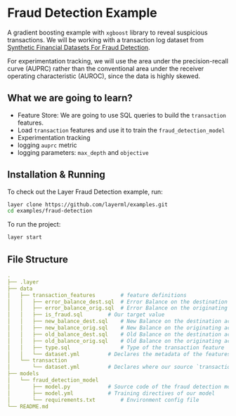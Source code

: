 # Fraud Detection Example

A gradient boosting example with `xgboost` library to reveal suspicious transactions. We will be working with a transaction log dataset from [Synthetic Financial Datasets For Fraud Detection](https://www.kaggle.com/ntnu-testimon/paysim1).

For experimentation tracking, we will use the area under the precision-recall curve (AUPRC) rather than the conventional area under the receiver operating characteristic (AUROC), since the data is highly skewed.

## What we are going to learn?

- Feature Store: We are going to use SQL queries to build the `transaction` features.
- Load `transaction` features and use it to train the `fraud_detection_model`
- Experimentation tracking
 - logging `auprc` metric
 - logging parameters: `max_depth` and `objective`

## Installation & Running

To check out the Layer Fraud Detection example, run:

```bash
layer clone https://github.com/layerml/examples.git
cd examples/fraud-detection
```

To run the project:

```bash
layer start
```

## File Structure

```yaml
.
├── .layer
├── data
│   ├── transaction_features		# feature definitions
│   │   ├── error_balance_dest.sql	# Error Balance on the destination account
│   │   ├── error_balance_orig.sql	# Error Balance on the originating account
│   │   ├── is_fraud.sql		# Our target value
│   │   ├── new_balance_dest.sql	# New Balance on the destination account
│   │   ├── new_balance_orig.sql	# New Balance on the originating account
│   │   ├── old_balance_dest.sql	# Old Balance on the destination account
│   │   ├── old_balance_orig.sql	# Old Balance on the originating account
│   │   ├── type.sql		        # Type of the transaction feature
│   │   └── dataset.yml			# Declares the metadata of the features above
│   └── transaction
│       └── dataset.yml			# Declares where our source `transactions` dataset is
├── models
│   └── fraud_detection_model
│       ├── model.py			# Source code of the fraud detection model
│       ├── model.yml			# Training directives of our model
│       └── requirements.txt		# Environment config file
└── README.md
```
